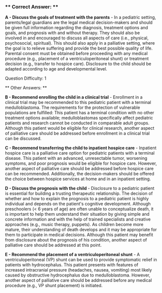 ### ** Correct Answer: **

**A - Discuss the goals of treatment with the parents** - In a pediatric setting, parents/legal guardians are the legal medical decision-makers and should be given full information regarding the diagnosis, treatment options and goals, and prognosis with and without therapy. They should also be involved in and encouraged to discuss all aspects of care (i.e., physical, psychosocial, spiritual). This should also apply in a palliative setting, where the goal is to relieve suffering and provide the best possible quality of life. Parental consent must be obtained before proceeding with any medical procedure (e.g., placement of a ventriculoperitoneal shunt) or treatment decision (e.g., transfer to hospice care). Disclosure to the child should be adapted according to age and developmental level.

Question Difficulty: 1

** Other Answers: **

**B - Recommend enrolling the child in a clinical trial** - Enrollment in a clinical trial may be recommended to this pediatric patient with a terminal medulloblastoma. The requirements for the protection of vulnerable populations are fulfilled: This patient has a terminal condition with no other treatment options available; medulloblastomas specifically affect pediatric patients and research cannot be conducted in comparable adult groups. Although this patient would be eligible for clinical research, another aspect of palliative care should be addressed before enrollment in a clinical trial can be discussed.

**C - Recommend transferring the child to inpatient hospice care** - Inpatient hospice care is a palliative care option for pediatric patients with a terminal disease. This patient with an advanced, unresectable tumor, worsening symptoms, and poor prognosis would be eligible for hospice care. However, another aspect of palliative care should be addressed before hospice care can be recommended. Additionally, the decision-makers should be offered the choice between hospice services at home and in an inpatient setting.

**D - Discuss the prognosis with the child** - Disclosure to a pediatric patient is essential for building a trusting therapeutic relationship. The decision of whether and how to explain the prognosis to a pediatric patient is highly individual and depends on the patient's cognitive development. Although preschoolers (< 6 years of age) are often unable to conceptualize death, it is important to help them understand their situation by giving simple and concrete information and with the help of trained specialists and creative approaches (e.g., music therapy, puppets). As children become more mature, their understanding of death develops and it may be appropriate for them to participate in medical decisions. Although this patient may benefit from disclosure about the prognosis of his condition, another aspect of palliative care should be addressed at this point.

**E - Recommend the placement of a ventriculoperitoneal shunt** - A ventriculoperitoneal (VP) shunt can be used to provide symptomatic relief in patients with hydrocephalus. This patient presents with features of increased intracranial pressure (headaches, nausea, vomiting) most likely caused by obstructive hydrocephalus due to medulloblastoma. However, another aspect of palliative care should be addressed before any medical procedure (e.g., VP shunt placement) is initiated.

